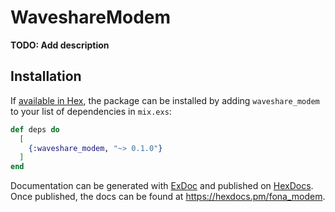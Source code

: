 # WaveshareModem

**TODO: Add description**

## Installation

If [available in Hex](https://hex.pm/docs/publish), the package can be installed
by adding `waveshare_modem` to your list of dependencies in `mix.exs`:

```elixir
def deps do
  [
    {:waveshare_modem, "~> 0.1.0"}
  ]
end
```

Documentation can be generated with [ExDoc](https://github.com/elixir-lang/ex_doc)
and published on [HexDocs](https://hexdocs.pm). Once published, the docs can
be found at <https://hexdocs.pm/fona_modem>.

